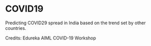 # COVID19

Predicting COVID29 spread in India based on the trend set by other countries. 

Credits: Edureka AIML COVID-19 Workshop
